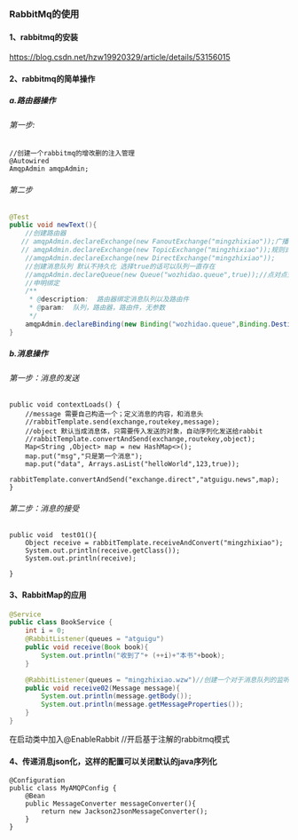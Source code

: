 ### RabbitMq的使用

#### 1、rabbitmq的安装

https://blog.csdn.net/hzw19920329/article/details/53156015

#### 2、rabbitmq的简单操作

##### a.路由器操作

###### 第一步:

```
//创建一个rabbitmq的增改删的注入管理
@Autowired
AmqpAdmin amqpAdmin;
```

###### 第二步

```java
@Test
public void newText(){
    //创建路由器
   // amqpAdmin.declareExchange(new FanoutExchange("mingzhixiao"));广播式
   // amqpAdmin.declareExchange(new TopicExchange("mingzhixiao"));规则式广播
    //amqpAdmin.declareExchange(new DirectExchange("mingzhixiao"));
    //创建消息队列 默认不持久化 选择true的话可以队列一直存在
    //amqpAdmin.declareQueue(new Queue("wozhidao.queue",true));//点对点式
    //申明绑定
    /**
     * @description:  路由器绑定消息队列以及路由件
     * @param:  队列，路由器，路由件，无参数
     */
    amqpAdmin.declareBinding(new Binding("wozhidao.queue",Binding.DestinationType.QUEUE,"mingzhixiao","a",null));
}
```

##### b.消息操作

###### 第一步：消息的发送

```
public void contextLoads() {
    //message 需要自己构造一个；定义消息的内容，和消息头
    //rabbitTemplate.send(exchange,routekey,message);
    //object 默认当成消息体，只需要传入发送的对象，自动序列化发送给rabbit
    //rabbitTemplate.convertAndSend(exchange,routekey,object);
    Map<String ,Object> map = new HashMap<>();
    map.put("msg","只是第一个消息");
    map.put("data", Arrays.asList("helloWorld",123,true));
    rabbitTemplate.convertAndSend("exchange.direct","atguigu.news",map);
}
```

###### 第二步：消息的接受

```
public void  test01(){
    Object receive = rabbitTemplate.receiveAndConvert("mingzhixiao");
    System.out.println(receive.getClass());
    System.out.println(receive);

}
```

#### 3、RabbitMap的应用

```java
@Service
public class BookService {
    int i = 0;
    @RabbitListener(queues = "atguigu")
    public void receive(Book book){
        System.out.println("收到了"+ (++i)+"本书"+book);
    }

    @RabbitListener(queues = "mingzhixiao.wzw")//创建一个对于消息队列的监听
    public void receive02(Message message){
        System.out.println(message.getBody());
        System.out.println(message.getMessageProperties());
    }
}
```

在启动类中加入@EnableRabbit  //开启基于注解的rabbitmq模式



#### 4、传递消息json化，这样的配置可以关闭默认的java序列化

```
@Configuration
public class MyAMQPConfig {
    @Bean
    public MessageConverter messageConverter(){
        return new Jackson2JsonMessageConverter();
    }
}

```